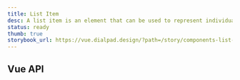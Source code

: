 ```yaml
---
title: List Item
desc: A list item is an element that can be used to represent individual items in a list.
status: ready
thumb: true
storybook_url: https://vue.dialpad.design/?path=/story/components-list-item--default
---
```


<code-well-header class="d-d-block">
  <ul>
    <dt-list-item navigationType="tab">
      <template #left>
        <dt-icon name="check" />
      </template>
      <span />
      <template #subtitle>
        <span />{subtitle}
      </template>
      <template #bottom>
        {bottom}
      </template>
      <template #right>
        <dt-icon name="external-link" />
      </template>
    </dt-list-item>
  </ul>
</code-well-header>

## Vue API

<component-vue-table component-name="listitem" />
